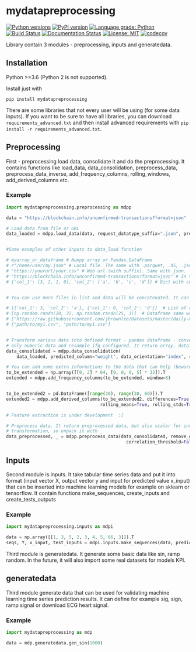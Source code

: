 # mydatapreprocessing

[![Python versions](https://img.shields.io/pypi/pyversions/mydatapreprocessing.svg)](https://pypi.python.org/pypi/mydatapreprocessing/) [![PyPI version](https://badge.fury.io/py/mydatapreprocessing.svg)](https://badge.fury.io/py/mydatapreprocessing) [![Language grade: Python](https://img.shields.io/lgtm/grade/python/g/Malachov/mydatapreprocessing.svg?logo=lgtm&logoWidth=18)](https://lgtm.com/projects/g/Malachov/mydatapreprocessing/context:python) [![Build Status](https://travis-ci.com/Malachov/mydatapreprocessing.svg?branch=master)](https://travis-ci.com/Malachov/mydatapreprocessing) [![Documentation Status](https://readthedocs.org/projects/mydatapreprocessing/badge/?version=latest)](https://mydatapreprocessing.readthedocs.io/en/latest/?badge=latest) [![License: MIT](https://img.shields.io/badge/License-MIT-yellow.svg)](https://opensource.org/licenses/MIT) [![codecov](https://codecov.io/gh/Malachov/mydatapreprocessing/branch/master/graph/badge.svg)](https://codecov.io/gh/Malachov/mydatapreprocessing)

Library contain 3 modules - preprocessing, inputs and generatedata.

## Installation

Python >=3.6 (Python 2 is not supported).

Install just with

```console
pip install mydatapreprocessing
```

There are some libraries that not every user will be using (for some data inputs).
If you want to be sure to have all libraries, you can download `requirements_advanced.txt` and then install
advanced requirements with `pip install -r requirements_advanced.txt`.

## Preprocessing

First - preprocessing load data, consolidate it and do the preprocessing. It contains functions like load_data, data_consolidation, preprocess_data, preprocess_data_inverse, add_frequency_columns, rolling_windows, add_derived_columns etc.

### Example

```python
import mydatapreprocessing.preprocessing as mdpp

data = "https://blockchain.info/unconfirmed-transactions?format=json"

# Load data from file or URL
data_loaded = mdpp.load_data(data, request_datatype_suffix=".json", predicted_table='txs')


#Some examples of other inputs to data_load function

# myarray_or_dataframe # Numpy array or Pandas.DataFrame
# r"/home/user/my.json" # Local file. The same with .parquet, .h5, .json or .xlsx. On windows it's necessary to use raw string - 'r' in front of string because of escape symbols \
# "https://yoururl/your.csv" # Web url (with suffix). Same with json.
# "https://blockchain.info/unconfirmed-transactions?format=json" # In this case you have to specify also 'request_datatype_suffix': "json", 'data_orientation': "index", 'predicted_table': 'txs',
# {'col_1': [3, 2, 1, 0], 'col_2': ['a', 'b', 'c', 'd']} # Dict with colums or rows (index) - necessary to setup data_orientation!


# You can use more files in list and data will be concatenated. It can be list of paths or list of python objects. Example:

# [{'col_1': 3, 'col_2': 'a'}, {'col_1': 0, 'col_2': 'd'}]  # List of records
# [np.random.randn(20, 3), np.random.randn(25, 3)]  # Dataframe same way
# ["https://raw.githubusercontent.com/jbrownlee/Datasets/master/daily-min-temperatures.csv", "https://raw.githubusercontent.com/jbrownlee/Datasets/master/daily-min-temperatures.csv"]  # List of URLs
# ["path/to/my1.csv", "path/to/my1.csv"]


# Transform various data into defined format - pandas dataframe - convert to numeric if possible, keep
# only numeric data and resample ifg configured. It return array, dataframe
data_consolidated = mdpp.data_consolidation(
    data_loaded, predicted_column="weight", data_orientation="index", remove_nans_threshold=0.9, remove_nans_or_replace='interpolate')

# You can add some extra informations to the data that can help (beware it can slow down the machine learning model)
to_be_extended = np.array([[0, 2] * 64, [0, 0, 0, 5] * 32]).T
extended = mdpp.add_frequency_columns(to_be_extended, window=8)


to_be_extended2 = pd.DataFrame([range(30), range(30, 60)]).T
extended2 = mdpp.add_derived_columns(to_be_extended2, differences=True, second_differences=True, multiplications=True,
                                    rolling_means=True, rolling_stds=True, mean_distances=True, window=10)

# Feature extraction is under development  :[

# Preprocess data. It return preprocessed data, but also scaler for inverse
# transformation, so unpack it with _
data_preprocessed, _ = mdpp.preprocess_data(data_consolidated, remove_outliers=True, smoothit=False,
                                              correlation_threshold=False, data_transform=False, standardizeit='standardize')
```

## Inputs

Second module is inputs. It take tabular time series data and put it into format (input vector X, output vector y and input for predicted value x_input) that can be inserted into machine learning models for example on sklearn or tensorflow. It contain functions make_sequences, create_inputs and create_tests_outputs

### Example

```python
import mydatapreprocessing.inputs as mdpi

data = np.array([[1, 3, 5, 2, 3, 4, 5, 66, 3]]).T
seqs, Y, x_input, test_inputs = mdpi.inputs.make_sequences(data, predicts=7, repeatit=3, n_steps_in=6, n_steps_out=1, constant=1)
```

Third module is generatedata. It generate some basic data like sin, ramp random. In the future, it will also import some real datasets for models KPI.

## generatedata

Third module generate data that can be used for validating machine learning time series prediction results. It can define for example sig, sign, ramp signal or download ECG heart signal.

### Example

```python
import mydatapreprocessing as mdp

data = mdp.generatedata.gen_sin(1000)
```
